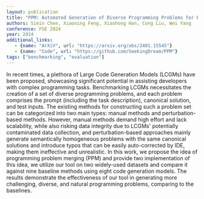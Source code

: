 ```yaml
---
layout: publication
title: "PPM: Automated Generation of Diverse Programming Problems for Benchmarking Code Generation Models"
authors: Simin Chen, Xiaoning Feng, Xiaohong Han, Cong Liu, Wei Yang
conference: FSE 2024
year: 2024
additional_links:
   - {name: "ArXiV", url: "https://arxiv.org/abs/2401.15545"}
   - {name: "Code", url: "https://github.com/SeekingDream/PPM"}
tags: ["benchmarking", "evaluation"]
---
```

In recent times, a plethora of Large Code Generation Models (LCGMs) have been proposed, showcasing significant potential in assisting developers with complex programming tasks. Benchmarking LCGMs necessitates the creation of a set of diverse programming problems, and each problem comprises the prompt (including the task description), canonical solution, and test inputs. The existing methods for constructing such a problem set can be categorized into two main types: manual methods and perturbation-based methods. However, manual methods demand high effort and lack scalability, while also risking data integrity due to LCGMs' potentially contaminated data collection, and perturbation-based approaches mainly generate semantically homogeneous problems with the same canonical solutions and introduce typos that can be easily auto-corrected by IDE, making them ineffective and unrealistic. In this work, we propose the idea of programming problem merging (PPM) and provide two implementation of this idea, we utilize our tool on two widely-used datasets and compare it against nine baseline methods using eight code generation models. The results demonstrate the effectiveness of our tool in generating more challenging, diverse, and natural programming problems, comparing to the baselines.
